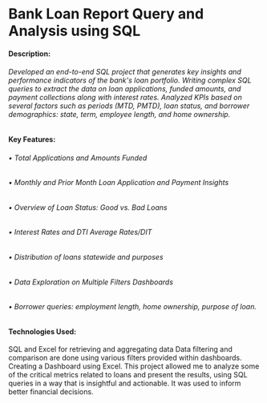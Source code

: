 # Bank Loan Report Query and Analysis using SQL

#### Description: 
###### Developed an end-to-end SQL project that generates key insights and performance indicators of the bank's loan portfolio. Writing complex SQL queries to extract the data on loan applications, funded amounts, and payment collections along with interest rates. Analyzed KPIs based on several factors such as periods (MTD, PMTD), loan status, and borrower demographics: state, term, employee length, and home ownership.


#### Key Features:

###### •	Total Applications and Amounts Funded
###### •	Monthly and Prior Month Loan Application and Payment Insights
###### •	Overview of Loan Status: Good vs. Bad Loans
###### •	Interest Rates and DTI Average Rates/DIT
###### •	Distribution of loans statewide and purposes
###### •	Data Exploration on Multiple Filters Dashboards
###### •	Borrower queries: employment length, home ownership, purpose of loan.


#### Technologies Used:
SQL and Excel for retrieving and aggregating data
Data filtering and comparison are done using various filters provided within dashboards. Creating a Dashboard using Excel. This project allowed me to analyze some of the critical metrics related to loans and present the results, using SQL queries in a way that is insightful and actionable. It was used to inform better financial decisions.


